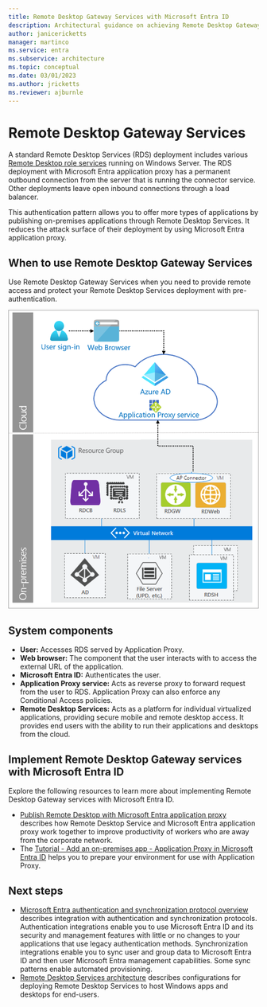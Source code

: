 ```yaml
---
title: Remote Desktop Gateway Services with Microsoft Entra ID
description: Architectural guidance on achieving Remote Desktop Gateway Services with Microsoft Entra ID.
author: janicericketts
manager: martinco
ms.service: entra
ms.subservice: architecture
ms.topic: conceptual
ms.date: 03/01/2023
ms.author: jricketts
ms.reviewer: ajburnle
---
```


# Remote Desktop Gateway Services

A standard Remote Desktop Services (RDS) deployment includes various [Remote Desktop role services](/windows-server/remote/remote-desktop-services/desktop-hosting-logical-architecture) running on Windows Server. The RDS deployment with Microsoft Entra application proxy has a permanent outbound connection from the server that is running the connector service. Other deployments leave open inbound connections through a load balancer.

This authentication pattern allows you to offer more types of applications by publishing on-premises applications through Remote Desktop Services. It reduces the attack surface of their deployment by using Microsoft Entra application proxy.

## When to use Remote Desktop Gateway Services

Use Remote Desktop Gateway Services when you need to provide remote access and protect your Remote Desktop Services deployment with pre-authentication.

![architectural diagram](./media/authentication-patterns/rdp-auth.png)

## System components

- **User:** Accesses RDS served by Application Proxy.
- **Web browser:** The component that the user interacts with to access the external URL of the application.
- **Microsoft Entra ID:** Authenticates the user.
- **Application Proxy service:** Acts as reverse proxy to forward request from the user to RDS. Application Proxy can also enforce any Conditional Access policies.
- **Remote Desktop Services:** Acts as a platform for individual virtualized applications, providing secure mobile and remote desktop access. It provides end users with the ability to run their applications and desktops from the cloud.

<a name='implement-remote-desktop-gateway-services-with-azure-ad'></a>

## Implement Remote Desktop Gateway services with Microsoft Entra ID

Explore the following resources to learn more about implementing Remote Desktop Gateway services with Microsoft Entra ID.

- [Publish Remote Desktop with Microsoft Entra application proxy](~/identity/app-proxy/application-proxy-integrate-with-remote-desktop-services.md) describes how Remote Desktop Service and Microsoft Entra application proxy work together to improve productivity of workers who are away from the corporate network.
- The [Tutorial - Add an on-premises app - Application Proxy in Microsoft Entra ID](~/identity/app-proxy/application-proxy-add-on-premises-application.md) helps you to prepare your environment for use with Application Proxy.

## Next steps

- [Microsoft Entra authentication and synchronization protocol overview](auth-sync-overview.md) describes integration with authentication and synchronization protocols. Authentication integrations enable you to use Microsoft Entra ID and its security and management features with little or no changes to your applications that use legacy authentication methods. Synchronization integrations enable you to sync user and group data to Microsoft Entra ID and then user Microsoft Entra management capabilities. Some sync patterns enable automated provisioning.
- [Remote Desktop Services architecture](/windows-server/remote/remote-desktop-services/desktop-hosting-logical-architecture) describes configurations for deploying Remote Desktop Services to host Windows apps and desktops for end-users.
